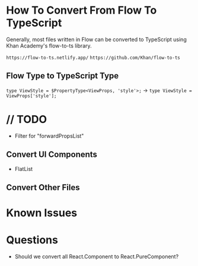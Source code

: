 # How To Convert From Flow To TypeScript

Generally, most files written in Flow can be converted to TypeScript using Khan Academy's flow-to-ts library.

`https://flow-to-ts.netlify.app/`
`https://github.com/Khan/flow-to-ts`

## Flow Type to TypeScript Type

`type ViewStyle = $PropertyType<ViewProps, 'style'>;` -> `type ViewStyle = ViewProps['style'];`

# // TODO

-   Filter for "forwardPropsList"

## Convert UI Components

-   FlatList

## Convert Other Files

# Known Issues

# Questions

-   Should we convert all React.Component to React.PureComponent?
